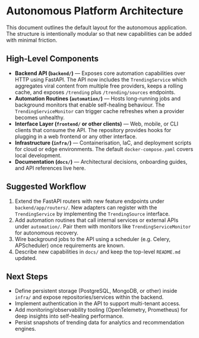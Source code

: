 # Autonomous Platform Architecture

This document outlines the default layout for the autonomous application. The
structure is intentionally modular so that new capabilities can be added with
minimal friction.

## High-Level Components

- **Backend API (`backend/`)** — Exposes core automation capabilities over HTTP
  using FastAPI. The API now includes the `TrendingService` which aggregates
  viral content from multiple free providers, keeps a rolling cache, and exposes
  `/trending` plus `/trending/sources` endpoints.
- **Automation Routines (`automation/`)** — Hosts long-running jobs and
  background monitors that enable self-healing behaviour. The
  `TrendingServiceMonitor` can trigger cache refreshes when a provider becomes
  unhealthy.
- **Interface Layer (`frontend/` or other clients)** — Web, mobile, or CLI
  clients that consume the API. The repository provides hooks for plugging in a
  web frontend or any other interface.
- **Infrastructure (`infra/`)** — Containerisation, IaC, and deployment scripts
  for cloud or edge environments. The default `docker-compose.yaml` covers local
  development.
- **Documentation (`docs/`)** — Architectural decisions, onboarding guides, and
  API references live here.

## Suggested Workflow

1. Extend the FastAPI routers with new feature endpoints under
   `backend/app/routers/`. New adapters can register with the `TrendingService`
   by implementing the `TrendingSource` interface.
2. Add automation routines that call internal services or external APIs under
   `automation/`. Pair them with monitors like `TrendingServiceMonitor` for
   autonomous recovery.
3. Wire background jobs to the API using a scheduler (e.g. Celery, APScheduler)
   once requirements are known.
4. Describe new capabilities in `docs/` and keep the top-level `README.md`
   updated.

## Next Steps

- Define persistent storage (PostgreSQL, MongoDB, or other) inside `infra/` and
  expose repositories/services within the backend.
- Implement authentication in the API to support multi-tenant access.
- Add monitoring/observability tooling (OpenTelemetry, Prometheus) for deep
  insights into self-healing performance.
- Persist snapshots of trending data for analytics and recommendation engines.
